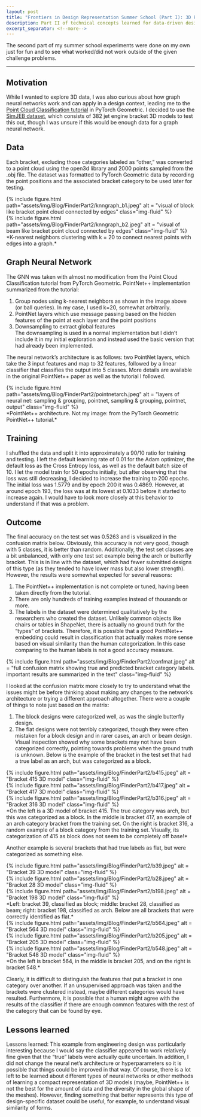 ```yaml
---
layout: post
title: "Frontiers in Design Representation Summer School (Part I): 3D Point Cloud Classification using Graph Neural Networks"
description: Part II of technical concepts learned for data-driven design
excerpt_separator: <!--more-->
---
```

The second part of my summer school experiments were done on my own just for fun and to see what worked/did not work outside of the given challenge problems.
<!--more-->

---

## Motivation
While I wanted to explore 3D data, I was also curious about how graph neural networks work and can apply in a design context, leading me to the [Point Cloud Classification tutorial](https://colab.research.google.com/drive/1D45E5bUK3gQ40YpZo65ozs7hg5l-eo_U?usp=sharing) in PyTorch Geometric. I decided to use the [SimJEB dataset](https://simjeb.github.io/), which consists of 382 jet engine bracket 3D models to test this out, though I was unsure if this would be enough data for a graph neural network. 

## Data
Each bracket, excluding those categories labeled as “other,” was converted to a point cloud using the open3d library and 2000 points sampled from the .obj file. The dataset was formatted to PyTorch Geometric data by recording the point positions and the associated bracket category to be used later for testing.

<div class="row">
    <div class="col-sm-6 mt-3 mt-md-0">
        {% include figure.html path="assets/img/Blog/FinderPart2/knngraph_b1.jpeg" alt = "visual of block like bracket point cloud connected by edges"  class="img-fluid" %}
    </div>
    <div class="col-sm-6 mt-3 mt-md-0">
        {% include figure.html path="assets/img/Blog/FinderPart2/knngraph_b2.jpeg" alt = "visual of beam like bracket point cloud connected by edges" class="img-fluid" %}
    </div>
</div>
<div class="caption">
    *K-nearest neighbors clustering with k = 20 to connect nearest points with edges into a graph.*  
</div>

## Graph Neural Network
The GNN was taken with almost no modification from the Point Cloud Classification tutorial from PyTorch Geometric. PointNet++ implementation summarized from the tutorial:  
1. Group nodes using k-nearest neighbors as shown in the image above (or ball queries). In my case, I used k=20, somewhat arbitrarily. 
2. PointNet layers which use message passing based on the hidden features of the point at each layer and the point positions
3. Downsampling to extract global features  
The downsampling is used in a normal implementation but I didn’t include it in my initial exploration and instead used the basic version that had already been implemented.

The neural network’s architecture is as follows: two PointNet layers, which take the 3 input features and map to 32 features, followed by a linear classifier that classifies the output into 5 classes. More details are available in the original PointNet++ paper as well as the tutorial I followed.

<div class="row">
    <div class="col-sm mt-3 mt-md-0">
        {% include figure.html path="assets/img/Blog/FinderPart2/pointnetarch.jpeg" alt = "layers of neural net: sampling & grouping, pointnet, sampling & grouping, pointnet, output" class="img-fluid" %}
    </div>
</div>
<div class="caption">
    *PointNet++ architecture. Not my image: from the PyTorch Geometric PointNet++ tutorial.*  
</div>

## Training
I shuffled the data and split it into approximately a 90/10 ratio for training and testing. I left the default learning rate of 0.01 for the Adam optimizer, the default loss as the Cross Entropy loss, as well as the default batch size of 10. I let the model train for 50 epochs initially, but after observing that the loss was still decreasing, I decided to increase the training to 200 epochs. The initial loss was 1.5779 and by epoch 200 it was 0.4869. However, at around epoch 193, the loss was at its lowest at 0.1033 before it started to increase again. I would have to look more closely at this behavior to understand if that was a problem. 

## Outcome
The final accuracy on the test set was 0.5263 and is visualized in the confusion matrix below. Obviously, this accuracy is not very good, though with 5 classes, it is better than random. Additionally, the test set classes are a bit unbalanced, with only one test set example being the arch or butterfly bracket. This is in line with the dataset, which had fewer submitted designs of this type (as they tended to have lower mass but also lower strength). However, the results were somewhat expected for several reasons:  
1. The PointNet++ implementation is not complete or tuned, having been taken directly from the tutorial. 
2. There are only hundreds of training examples instead of thousands or more. 
3. The labels in the dataset were determined qualitatively by the researchers who created the dataset. Unlikely common objects like chairs or tables in ShapeNet, there is actually no ground truth for the “types” of brackets. Therefore, it is possible that a good PointNet++ embedding could result in classification that actually makes more sense based on visual similarity than the human categorization. In this case comparing to the human labels is not a good accuracy measure.

<div class="row">
    <div class="col-sm mt-3 mt-md-0">
        {% include figure.html path="assets/img/Blog/FinderPart2/confmat.jpeg" alt = "full confusion matrix showing true and predicted bracket category labels. important results are summarized in the text"  class="img-fluid" %}
    </div>
</div>

I looked at the confusion matrix more closely to try to understand what the issues might be before thinking about making any changes to the network’s architecture or trying a different approach altogether. There were a couple of things to note just based on the matrix:  
1. The block designs were categorized well, as was the single butterfly design.
2. The flat designs were not terribly categorized, though they were often mistaken for a block design and in rarer cases, an arch or beam design.  
Visual inspection showed why some brackets may not have been categorized correctly, pointing towards problems when the ground truth is unknown. Below is the example of the bracket in the test set that had a true label as an arch, but was categorized as a block.

<div class="row">
    <div class="col-sm-6 mt-3 mt-md-0">
        {% include figure.html path="assets/img/Blog/FinderPart2/b415.jpeg" alt = "Bracket 415 3D model"  class="img-fluid" %}
    </div>
    <div class="col-sm-6 mt-3 mt-md-0">
        {% include figure.html path="assets/img/Blog/FinderPart2/b417.jpeg" alt = "Bracket 417 3D model"  class="img-fluid" %}
    </div>
    <div class="col-sm-6 mt-3 mt-md-0">
        {% include figure.html path="assets/img/Blog/FinderPart2/b316.jpeg" alt = "Bracket 316 3D model"  class="img-fluid" %}
    </div>
</div>
<div class="caption">
    *On the left is a 3D model of bracket 415. The true category was arch, but this was categorized as a block. In the middle is bracket 417, an example of an arch category bracket from the training set. On the right is bracket 316, a random example of a block category from the training set. Visually, its categorization of 415 as block does not seem to be completely off base!*
</div>

Another example is several brackets that had true labels as flat, but were categorized as something else. 

<div class="row">
    <div class="col-sm-6 mt-3 mt-md-0">
        {% include figure.html path="assets/img/Blog/FinderPart2/b39.jpeg" alt = "Bracket 39 3D model"  class="img-fluid" %}
    </div>
    <div class="col-sm-6 mt-3 mt-md-0">
        {% include figure.html path="assets/img/Blog/FinderPart2/b28.jpeg" alt = "Bracket 28 3D model"  class="img-fluid" %}
    </div>
    <div class="col-sm-6 mt-3 mt-md-0">
        {% include figure.html path="assets/img/Blog/FinderPart2/b198.jpeg" alt = "Bracket 198 3D model"  class="img-fluid" %}
    </div>
</div>
<div class="caption">
    *Left: bracket 39, classified as block; middle: bracket 28, classified as beam; right: bracket 198, classified as arch. Below are all brackets that were correctly identified as flat.*
</div>

<div class="row">
    <div class="col-sm-6 mt-3 mt-md-0">
        {% include figure.html path="assets/img/Blog/FinderPart2/b564.jpeg" alt = "Bracket 564 3D model"  class="img-fluid" %}
    </div>
    <div class="col-sm-6 mt-3 mt-md-0">
        {% include figure.html path="assets/img/Blog/FinderPart2/b205.jpeg" alt = "Bracket 205 3D model"  class="img-fluid" %}
    </div>
    <div class="col-sm-6 mt-3 mt-md-0">
        {% include figure.html path="assets/img/Blog/FinderPart2/b548.jpeg" alt = "Bracket 548 3D model"  class="img-fluid" %}
    </div>
</div>
<div class="caption">
    *On the left is bracket 564, in the middle is bracket 205, and on the right is bracket 548.*
</div>

Clearly, it is difficult to distinguish the features that put a bracket in one category over another. If an unsupervised approach was taken and the brackets were clustered instead, maybe different categories would have resulted. Furthermore, it is possible that a human might agree with the results of the classifier if there are enough common features with the rest of the category that can be found by eye. 

## Lessons learned
Lessons learned: This example from engineering design was particularly interesting because I would say the classifier appeared to work relatively fine given that the “true” labels were actually quite uncertain. In addition, I did not change the neural net’s architecture or hyperparameters so it is possible that things could be improved in that way. Of course, there is a lot left to be learned about different types of neural networks or other methods of learning a compact representation of 3D models (maybe, PointNet++ is not the best for the amount of data and the diversity in the global shape of the meshes). However, finding something that better represents this type of design-specific dataset could be useful, for example, to understand visual similarity of forms.
